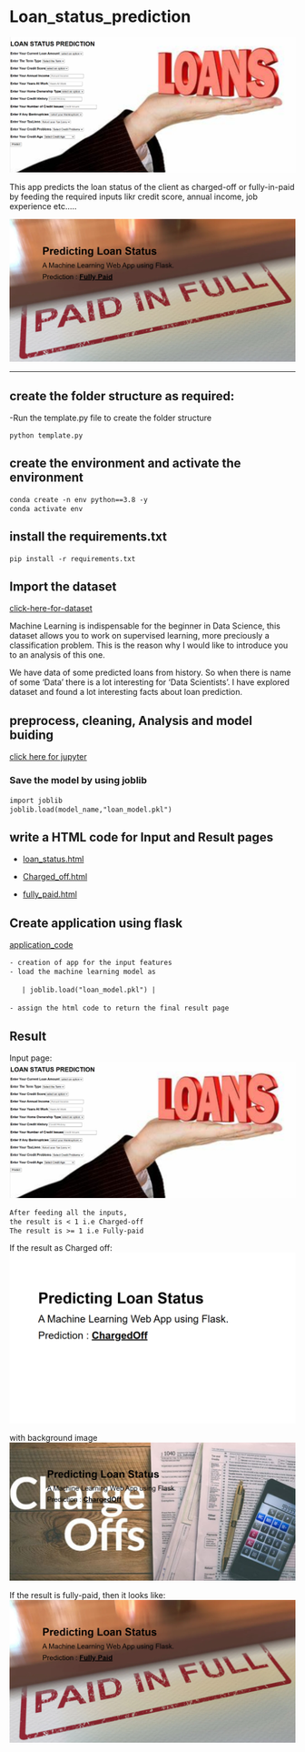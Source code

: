 # Loan_status_prediction

![Alt text](<Flask App/image_folder/Screenshot 2024-01-07 003933.png>)

This app predicts the loan status of the client as charged-off or fully-in-paid by feeding the required inputs likr credit score, annual income, job experience etc.....

![Alt text](<Flask App/image_folder/Screenshot 2024-01-07 001922.png>)

-------------------------------------------------------------------

## create the folder structure as required:
-Run the template.py file to create the folder structure

    python template.py
## create the environment and activate the environment
    conda create -n env python==3.8 -y
    conda activate env

## install the requirements.txt
    pip install -r requirements.txt

## Import the dataset
[click-here-for-dataset](https://raw.githubusercontent.com/medisetti-jayakumar/Loan_status_prediction/main/Dataset/credit_train.csv)

Machine Learning is indispensable for the beginner in Data Science, this dataset allows you to work on supervised learning, more preciously a classification problem. This is the reason why I would like to introduce you to an analysis of this one.

We have data of some predicted loans from history. So when there is name of some ‘Data’ there is a lot interesting for ‘Data Scientists’. I have explored dataset and found a lot interesting facts about loan prediction.

## preprocess, cleaning, Analysis and model buiding
[click here for jupyter](https://github.com/medisetti-jayakumar/Loan_status_prediction/blob/main/Training/Loan%20Status%20Prediction.ipynb)

### Save the model by using joblib
    import joblib
    joblib.load(model_name,"loan_model.pkl")
## write a HTML code for Input and Result pages

- [loan_status.html](https://github.com/medisetti-jayakumar/Loan_status_prediction/blob/main/templates/loanstatus.html)

- [Charged_off.html](https://github.com/medisetti-jayakumar/Loan_status_prediction/blob/main/templates/chargedoff.html)

- [fully_paid.html](https://github.com/medisetti-jayakumar/Loan_status_prediction/blob/main/templates/fullypaid.html)

## Create application using flask

[application_code](https://github.com/medisetti-jayakumar/Loan_status_prediction/blob/main/app.py)

    - creation of app for the input features
    - load the machine learning model as

       | joblib.load("loan_model.pkl") |

    - assign the html code to return the final result page
## Result

Input page:
![Alt text](<Flask App/image_folder/Screenshot 2024-01-07 003933.png>)

    After feeding all the inputs,
    the result is < 1 i.e Charged-off
    The result is >= 1 i.e Fully-paid 
If the result as Charged off:
![Alt text](<Flask App/image_folder/Screenshot 2024-01-06 235837.png>)

with background image![Alt text](<Flask App/image_folder/Screenshot 2024-01-07 000627.png>)

If the result is fully-paid, then it looks like:
![Alt text](<Flask App/image_folder/Screenshot 2024-01-07 001922.png>)